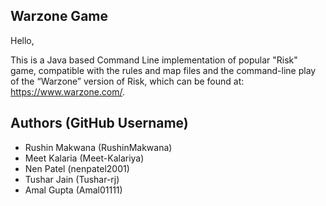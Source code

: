 <h2> Warzone Game </h2>

Hello,

This is a Java based Command Line implementation of popular "Risk" game, compatible with the rules and map files and the command-line play of the “Warzone” version of Risk, which can be found at: https://www.warzone.com/. 

<h2> Authors (GitHub Username) </h2>
<ul>
  <li>Rushin Makwana (RushinMakwana) </li>
  <li>Meet Kalaria (Meet-Kalariya) </li>
  <li>Nen Patel (nenpatel2001) </li>
  <li>Tushar Jain (Tushar-rj) </li>
  <li>Amal Gupta (Amal01111) </li>
</ul>
